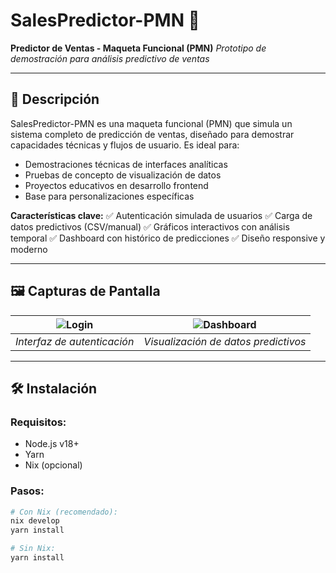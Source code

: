 # SalesPredictor-PMN 🚀

**Predictor de Ventas - Maqueta Funcional (PMN)**
*Prototipo de demostración para análisis predictivo de ventas*

---

## 📌 Descripción

SalesPredictor-PMN es una maqueta funcional (PMN) que simula un sistema completo de predicción de ventas, diseñado para demostrar capacidades técnicas y flujos de usuario. Es ideal para:

- Demostraciones técnicas de interfaces analíticas
- Pruebas de concepto de visualización de datos
- Proyectos educativos en desarrollo frontend
- Base para personalizaciones específicas

**Características clave:**
✅ Autenticación simulada de usuarios
✅ Carga de datos predictivos (CSV/manual)
✅ Gráficos interactivos con análisis temporal
✅ Dashboard con histórico de predicciones
✅ Diseño responsive y moderno

---

## 🖼️ Capturas de Pantalla

| ![Login](https://via.placeholder.com/400x200/008aff/fff?text=Login+Moderno) | ![Dashboard](https://via.placeholder.com/400x200/00c2ff/fff?text=Dashboard+Analítico) |
|------------------------------------------------------------------------------|---------------------------------------------------------------------------------------|
| *Interfaz de autenticación*                                                  | *Visualización de datos predictivos*                                                  |

---

## 🛠️ Instalación

### Requisitos:
- Node.js v18+
- Yarn
- Nix (opcional)

### Pasos:
```bash
# Con Nix (recomendado):
nix develop
yarn install

# Sin Nix:
yarn install
